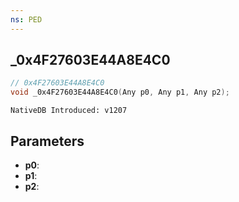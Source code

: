 ```yaml
---
ns: PED
---
```

## _0x4F27603E44A8E4C0

```c
// 0x4F27603E44A8E4C0
void _0x4F27603E44A8E4C0(Any p0, Any p1, Any p2);
```

```
NativeDB Introduced: v1207
```

## Parameters
* **p0**:
* **p1**:
* **p2**:

